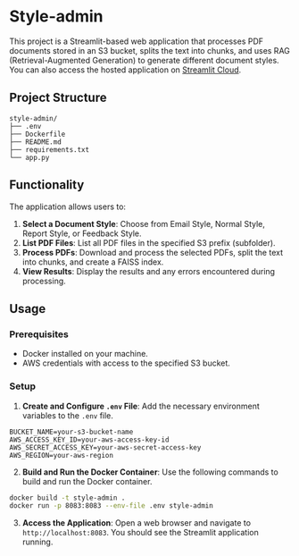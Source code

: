 # Style-admin

This project is a Streamlit-based web application that processes PDF documents stored in an S3 bucket, splits the text into chunks, and uses RAG (Retrieval-Augmented Generation) to generate different document styles.
You can also access the hosted application on [Streamlit Cloud](https://llm-style-main.streamlit.app).

## Project Structure

```
style-admin/
├── .env
├── Dockerfile
├── README.md
├── requirements.txt
└── app.py
```

## Functionality

The application allows users to:

1. **Select a Document Style**: Choose from Email Style, Normal Style, Report Style, or Feedback Style.
2. **List PDF Files**: List all PDF files in the specified S3 prefix (subfolder).
3. **Process PDFs**: Download and process the selected PDFs, split the text into chunks, and create a FAISS index.
4. **View Results**: Display the results and any errors encountered during processing.

## Usage

### Prerequisites

- Docker installed on your machine.
- AWS credentials with access to the specified S3 bucket.

### Setup

1. **Create and Configure `.env` File**: Add the necessary environment variables to the `.env` file.

```env
BUCKET_NAME=your-s3-bucket-name
AWS_ACCESS_KEY_ID=your-aws-access-key-id
AWS_SECRET_ACCESS_KEY=your-aws-secret-access-key
AWS_REGION=your-aws-region
```

2. **Build and Run the Docker Container**: Use the following commands to build and run the Docker container.

```sh
docker build -t style-admin .
docker run -p 8083:8083 --env-file .env style-admin
```

3. **Access the Application**: Open a web browser and navigate to `http://localhost:8083`. You should see the Streamlit application running.
